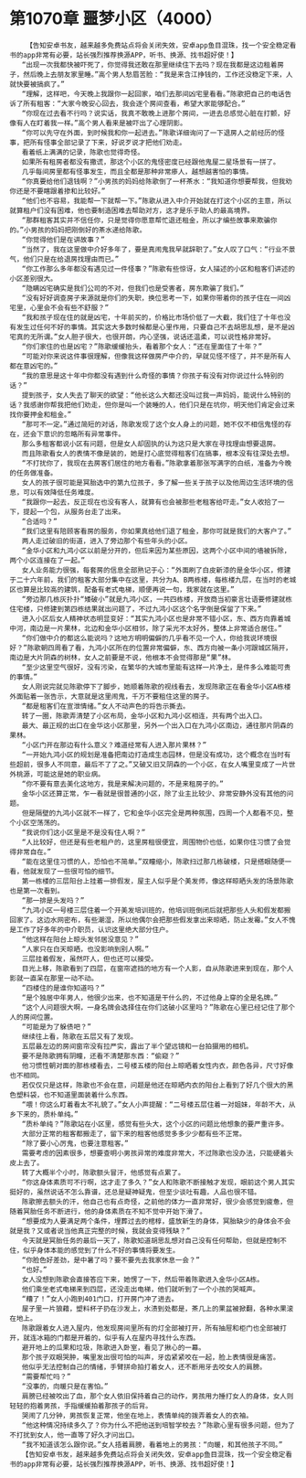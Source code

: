 # 第1070章 噩梦小区（4000）
        【告知安卓书友，越来越多免费站点将会关闭失效，安卓app鱼目混珠，找一个安全稳定看书的app非常有必要，站长强烈推荐换源APP，听书、换源、找书超好使！】
       “出现一次我都快被吓死了，你觉得我还敢在那里继续住下去吗？现在我都是这边租着房子，然后晚上去朋友家里睡。”高个男人愁眉苦脸：“我是来含江挣钱的，工作还没稳定下来，人就快要被搞疯了。”
       “理解，这样吧，今天晚上我跟你一起回家，咱们去那间凶宅里看看。”陈歌把自己的电话告诉了所有租客：“大家今晚安心回去，我会逐个房间查看，希望大家能够配合。”
       “你现在过去看不行吗？说实话，我真不敢晚上进那个房间，一进去总感觉心脏在打颤，好像有人在盯着我一样。”高个男人看来是被吓出了心理阴影。
       “你可以先守在外面，到时候我和你一起进去。”陈歌详细询问了一下退房人之前经历的怪事，把所有怪事全部记录了下来，好说歹说才把他们劝走。
       看着纸上满满的记录，陈歌也觉得奇怪。
       如果所有租房者都没有撒谎，那这个小区的鬼怪密度已经跟他鬼屋二星场景有一拼了。
       几乎每间房里都有怪事发生，而且全都是那种非常瘆人，越想越害怕的事情。
       “你真要给他们退钱啊？”小男孩的妈妈给陈歌倒了一杯茶水：“我知道你想要帮我，但我劝你还是不要瞎跟着掺和比较好。”
       “他们也不容易，我能帮一下就帮一下。”陈歌从进入中介开始就在打这个小区的主意，所以就算租户们没有困难，他也要制造困难去帮助对方，这才是乐于助人的最高境界。
       “那群租客其实并不信任你，只是觉得你愿意帮忙退还租金，所以才编些故事来欺骗你的。”小男孩的妈妈把刚倒好的茶水递给陈歌。
       “你觉得他们是在讲故事？”
       “当然了，我在这里做中介好多年了，要是真闹鬼我早就辞职了。”女人叹了口气：“行业不景气，他们只是在给退房找理由而已。”
       “你工作那么多年都没有遇见过一件怪事？”陈歌有些惊讶，女人描述的小区和租客们讲述的小区差别很大。
       “隐瞒凶宅确实是我们公司的不对，但我们也是受害者，房东欺骗了我们。”
       “没有好好调查房子来源就是你们的失职，换位思考一下，如果你带着你的孩子住在一间凶宅里，心里会不会有些不舒服？”
       “我和孩子现在住的就是凶宅，十年前买的，价格比市场价低了一大截，我们住了十年也没有发生过任何不好的事情。其实这大多数时候都是心里作用，只要自己不去胡思乱想，是不是凶宅真的无所谓。”女人胆子很大，也很开朗，内心坚强，说话还温柔，可以说性格非常好。
       “你们家住的也是凶宅？”陈歌缓缓抬头，看着那个女人：“还在里面住了十年？”
       “可能对你来说这件事很理解，但像我这样做房产中介的，早就见怪不怪了，并不是所有人都在意凶宅的。”
       “我的意思是这十年中你都没有遇到什么奇怪的事情？你孩子有没有对你说过什么特别的话？”
       提到孩子，女人失去了聊天的欲望：“他长这么大都还没叫过我一声妈妈，能说什么特别的话？我感谢你帮我把他们劝走，但你是叫一个装睡的人，他们只是在坑你，明天他们肯定会过来找你要押金和租金。”
       “那可不一定。”通过简短的对话，陈歌发现了这个女人身上的问题，她不仅不相信鬼怪的存在，还会下意识的忽略所有异常事件。
       那么多租客都说小区有问题，但是女人却固执的认为这只是大家在寻找理由想要退房。
       而且陈歌看女人的表情不像是装的，她是打心底觉得租客们在搞事，根本没有往深处去想。
       “不打扰你了，我现在去房客们居住的地方看看。”陈歌拿着那张写满字的白纸，准备为今晚的任务做准备。
       女人的孩子很可能是冥胎选中的第九位孩子，多了解一些关于孩子以及他周边生活环境的信息，可以有效降低任务难度。
       “我跟你一起去，反正现在也没有客人，就算有也会被那些老租客给吓走。”女人收拾了一下，提起一个包，从服务台走了出来。
       “合适吗？”
       “我们这里有陪顾客看房的服务，你如果真给他们退了租金，那你可就是我们的大客户了。”
       两人走过破旧的街道，进入了旁边那个有些年头的小区。
       “金华小区和九鸿小区以前是分开的，但后来因为某些原因，这两个小区中间的墙被拆除，两个小区连接在了一起。”
       女人业务能力很强，每套房的信息全部熟记于心：“外面刷了白皮新漆的是金华小区，修建于二十六年前，我们的租客大部分集中在这里，共分为A、B两栋楼，每栋楼九层，在当时的老城区也算是比较高的建筑，配备有老式电梯，顺便再说一句，我家就在这里。”
       “旁边那几栋灰扑扑“矮破小”就是九鸿小区，一共四栋楼，开放商当初豪言壮语要修建就栋住宅楼，只修建到第四栋结果就出问题了，不过九鸿小区这个名字倒是保留了下来。”
       进入小区后女人精神状态明显变好：“其实九鸿小区也是非常不错小区，东、西方向靠着城中河，南边是一片果林，北边和金华小区相邻，除了采光不太好外，整体上非常适合居住。”
       “你们做中介的都这么能说吗？这地方明明偏僻的几乎看不见一个人，你给我说环境很好？”陈歌朝四周看了看，九鸿小区所在的位置非常偏僻，东、西方向被一条小河跟城区隔开，南边是大片阴森的树林，女人之前要是不说，他根本不会觉得那是“果”林。
       “至少这里空气很好，没有污染，在繁华的大城市里能有这样一片净土，是件多么难能可贵的事情。”
       女人刚说完就见陈歌停下了脚步，她顺着陈歌的视线看去，发现陈歌正在看金华小区A栋楼外面贴着一张告示，大意就是这里闹鬼，千万不要租住这里的房子。
       “都是租客们在宣泄情绪。”女人不动声色的将告示撕去。
       转了一圈，陈歌弄清楚了小区布局，金华小区和九鸿小区相连，共有两个出入口。
       最大、最正规的出口在金华这小区那里，另外一个出入口在九鸿小区南边，通往那片阴森的果林。
       “小区门开在那边有什么意义？难道经常有人进入那片果林？”
       “一开始九鸿小区的规划是准备把南边打造成生态园林，但是没有成功，这个概念在当时有些超前，很多人不同意，最后不了了之。”又破又旧又阴森的一个小区，在女人嘴里变成了一片世外桃源，可能这是她的职业病。
       “你不要有意去美化这地方，我是来解决问题的，不是来租房子的。”
       金华小区还算正常，乍一看就是很普通的小区，除了业主比较少、非常安静外没有其他的问题。
       但是隔壁的九鸿小区就不一样了，它和金华小区完全是两种氛围，四周一个人都看不见，整个小区空荡荡的。
       “我说你们这小区里是不是没有住人啊？”
       “人比较好，但还是有些老租户的，这里房租很便宜，周围物价也低，如果你住习惯了会觉得非常自在。”
       “能在这里住习惯的人，恐怕也不简单。”双瞳缩小，陈歌扫过那几栋破楼，只是搭眼随便一看，他就发现了一些很可怕的细节。
       第一栋楼的三层阳台上挂着一排假发，屋主人似乎是个美发师，像这样晾晒头发的场景陈歌也是第一次看到。
       “那一排是头发吗？”
       “九鸿小区一号楼三层住着一个开美发培训班的，他培训班倒闭后就把那些人头和假发都搬回家了。这边水网密布，有些潮湿，所以他偶尔会把那些假发拿出来晾晒，防止发霉。”女人不愧是工作了好多年的中介职员，认识这里绝大部分住户。
       “他这样在阳台上晾头发邻居没意见？”
       “人家只在白天晾晒，也没影响到别人啊。”
       三层挂着假发，虽然吓人，但也还可以接受。
       目光上移，陈歌看到了四层，在窗帘遮挡的地方有一个人影，自从陈歌进来到现在，那个人影就一直呆在那里一动不动。
       “四楼住的是谁你知道吗？”
       “是个独居中年男人，他很少出来，也不知道是干什么的，不过他身上穿的全是名牌。”
       “这个人问题很大啊，一身名牌会选择住在你们这破小区里吗？”陈歌在心里已经记住了那个人的房间位置。
       “可能是为了躲债吧？”
       继续往上看，陈歌在五层又有了发现。
       五层最左边的房间窗帘没有拉严实，露出了半个望远镜和一台拍摄用的相机。
       要不是陈歌拥有阴瞳，还看不清楚那东西：“偷窥？”
       他习惯性朝对面的那栋楼看去，二号楼五楼的阳台上晾晒着女性内衣，颜色各异，尺寸好像也不相同。
       若仅仅只是这样，陈歌也不会在意，问题是他还在晾晒内衣的阳台上看到了好几个很大的黑色塑料袋，也不知道里面装着什么东西。
       “喂！你这么盯着看太不礼貌了。”女人小声提醒：“二号楼五层住着一对姐妹，年龄不大，从乡下来的，质朴单纯。”
       “质朴单纯？”陈歌站在小区里，感觉有些头大，这个小区的问题比他想象的要严重许多。
       大部分正常的租客都搬走了，留下来的租客他感觉多多少少都有些不正常。
       “除了要小心厉鬼，也要注意租客。”
       需要考虑的因素很多，想要查明小男孩异常的难度非常大，不过陈歌也没办法，只能硬着头皮上去了。
       转了大概半个小时，陈歌额头冒汗，他感觉有点累了。
       “你这身体素质可不行啊，这才走了多久？”女人和陈歌不断接触才发现，眼前这个男人其实挺好的，虽然说话不怎么靠谱，还总是疑神疑鬼，但至少谈吐有趣，人品也很不错。
       陈歌擦去额头的汗，他自己也有点奇怪，之前他的体力一直非常好，很少会感觉到疲惫，但随着冥胎任务不断进行，他的身体素质在不知不觉中开始下滑了。
       “想要成为人要满足两个条件，埋葬过去的棺椁，盛放新生的身体，冥胎缺少的身体会不会就是我？又或者说当他真正完整的时候，我就会变得残缺？”
       今天就是冥胎任务的最后一天了，陈歌知道胡思乱想对自己没有任何帮助，但就是控制不住，似乎身体本能的感觉到了什么不好的事情将要发生。
       “你脸色好差劲，是中暑了吗？要不要先去我家休息一会？”
       “也好。”
       女人没想到陈歌会直接答应下来，她愣了一下，然后带着陈歌进入金华小区A栋。
       他们乘坐老式电梯来到四层，还没走出电梯，他们就听到了一个小孩的哭喊声。
       “糟了！”女人小跑到401门口，打开房门冲了进去。
       屋子里一片狼藉，塑料杯子扔在沙发上，水渍到处都是，茶几上的果盆被掀翻，各种水果滚在地上。
       陈歌跟着女人进入屋内，他发现房间里所有的灯全部被打开，所有抽屉和柜门也全部被打开，就连冰箱的门都是开着的，似乎有人在屋内寻找什么东西。
       避开地上的瓜果和垃圾，陈歌进入卧室，看见了揪心的一幕。
       那个孩子双眼哭肿，嘴里发出很可怕的叫声，牙齿紧紧咬在一起，脸上表情很是痛苦。
       他似乎无法控制自己的情绪，手臂拼命拍打着女人，还不断用牙去咬女人的肩膀。
       “需要帮忙吗？”
       “没事的，向暖只是在害怕。”
       肩膀已经被咬出了血，那个女人依旧保持着自己的动作，男孩用力捶打女人的身体，女人则轻轻的抱着男孩，手指缓缓拍着那孩子的后背。
       哭闹了几分钟，男孩恢复正常，他坐在地上，表情单纯的拨弄着女人的衣袖。
       “他这种情况持续多久了？你为什么不把他送到培智学校去？”陈歌心里有很多问题，但为了不打扰到女人，他一直等了好久才问出口。
       “我不知道该怎么跟你说。”女人捂着肩膀，看着地上的男孩：“向暖，和其他孩子不同。”
       【告知安卓书友，越来越多免费站点将会关闭失效，安卓app鱼目混珠，找一个安全稳定看书的app非常有必要，站长强烈推荐换源APP，听书、换源、找书超好使！】